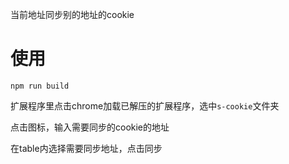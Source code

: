 当前地址同步别的地址的cookie
# 使用
`npm run build`

扩展程序里点击chrome加载已解压的扩展程序，选中`s-cookie`文件夹

点击图标，输入需要同步的cookie的地址

在table内选择需要同步地址，点击同步

